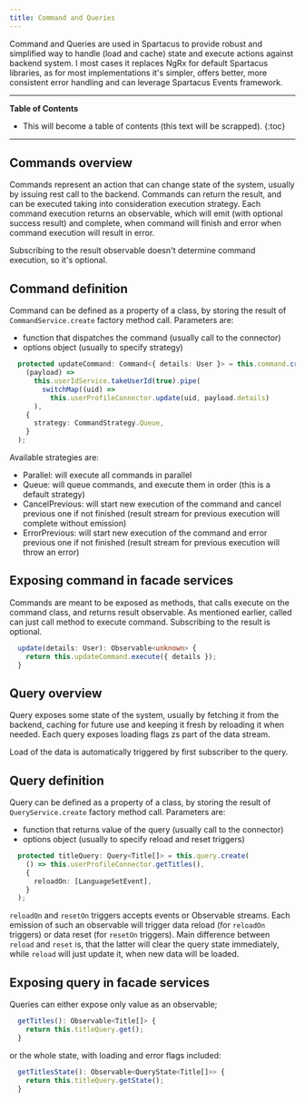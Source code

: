 ```yaml
---
title: Command and Queries
---
```


Command and Queries are used in Spartacus to provide robust and simplified way to handle (load and cache) state and execute actions against backend system. I most cases it replaces NgRx for default Spartacus libraries, as for most implementations it's simpler, offers better, more consistent error handling and can leverage Spartacus Events framework.  

***

**Table of Contents**

- This will become a table of contents (this text will be scrapped).
  {:toc}

***

## Commands overview

Commands represent an action that can change state of the system, usually by issuing rest call to the backend. Commands can return the result, and can be executed taking into consideration execution strategy.
Each command execution returns an observable, which will emit (with optional success result) and complete, when command will finish and error when command execution will result in error.

Subscribing to the result observable doesn't determine command execution, so it's optional.

## Command definition

Command can be defined as a property of a class, by storing the result of `CommandService.create` factory method call.
Parameters are:
- function that dispatches the command (usually call to the connector)
- options object (usually to specify strategy)

```typescript
  protected updateCommand: Command<{ details: User }> = this.command.create(
    (payload) =>
      this.userIdService.takeUserId(true).pipe(
        switchMap((uid) =>
          this.userProfileConnector.update(uid, payload.details)
      ),
    {
      strategy: CommandStrategy.Queue,
    }
  );
```

Available strategies are:

- Parallel: will execute all commands in parallel
- Queue: will queue commands, and execute them in order (this is a default strategy)
- CancelPrevious: will start new execution of the command and cancel previous one if not finished (result stream for previous execution will complete without emission)
- ErrorPrevious: will start new execution of the command and error previous one if not finished (result stream for previous execution will throw an error)

## Exposing command in facade services

Commands are meant to be exposed as methods, that calls execute on the command class, and returns result observable. As mentioned earlier, called can just call method to execute command. Subscribing to the result is optional.

```typescript
  update(details: User): Observable<unknown> {
    return this.updateCommand.execute({ details });
  }
```

## Query overview

Query exposes some state of the system, usually by fetching it from the backend, caching for future use and keeping it fresh by reloading it when needed.
Each query exposes loading flags zs part of the data stream.

Load of the data is automatically triggered by first subscriber to the query.

## Query definition

Query can be defined as a property of a class, by storing the result of `QueryService.create` factory method call.
Parameters are:
- function that returns value of the query (usually call to the connector)
- options object (usually to specify reload and reset triggers)

```typescript
  protected titleQuery: Query<Title[]> = this.query.create(
    () => this.userProfileConnector.getTitles(),
    {
      reloadOn: [LanguageSetEvent],
    }
  );
```

`reloadOn` and `resetOn` triggers accepts events or Observable streams. Each emission of such an observable will trigger data reload (for `reloadOn` triggers) or data reset (for `resetOn` triggers). Main difference between `reload` and `reset` is, that the latter will clear the query state immediately, while `reload` will just update it, when new data will be loaded.

## Exposing query in facade services

Queries can either expose only value as an observable;

```typescript
  getTitles(): Observable<Title[]> {
    return this.titleQuery.get();
  }
```

or the whole state, with loading and error flags included:

```typescript
  getTitlesState(): Observable<QueryState<Title[]>> {
    return this.titleQuery.getState();
  }
```
